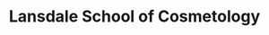 ---
title: "Lansdale School of Cosmetology"
url: /lansdale/lansdale-school-of-cosmetology/
shop: Kosmetik
---